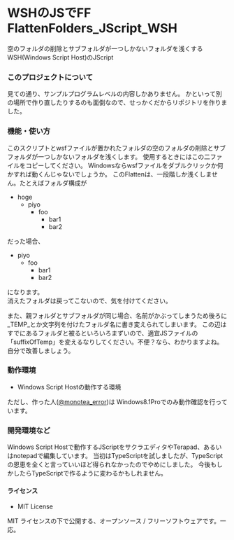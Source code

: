 WSHのJSでFF FlattenFolders_JScript_WSH
==========================

空のフォルダの削除とサブフォルダが一つしかないフォルダを浅くするWSH(Windows Script Host)のJScript

### このプロジェクトについて
見ての通り、サンプルプログラムレベルの内容しかありません。
かといって別の場所で作り直したりするのも面倒なので、せっかくだからリポジトリを作りました。

### 機能・使い方
このスクリプトとwsfファイルが置かれたフォルダの空のフォルダの削除とサブフォルダが一つしかないフォルダを浅くします。
使用するときにはこの二ファイルをコピーしてください。
Windowsならwsfファイルをダブルクリックか何かすれば動くんじゃないでしょうか。
このFlattenは、一段階しか浅くしません。たとえばフォルダ構成が

* hoge
    * piyo
        * foo
            * bar1
            * bar2

だった場合、  

* piyo
    * foo
        * bar1
        * bar2

になります。  
消えたフォルダは戻ってこないので、気を付けてください。


また、親フォルダとサブフォルダが同じ場合、名前がかぶってしまうため後ろに_TEMP_とか文字列を付けたフォルダ名に書き変えられてしまいます。
この辺はすでにあるフォルダと被るといろいろまずいので、適宜JSファイルの「suffixOfTemp」を変えるなりしてください。不便？なら、わかりますよね。自分で改善しましょう。

### 動作環境
* Windows Script Hostの動作する環境

ただし、作った人([@monotea_error](https://twitter.com/monotea_error))は Windows8.1Proでのみ動作確認を行っています。

### 開発環境など
Windows Script Hostで動作するJScriptをサクラエディタやTerapad、あるいはnotepadで編集しています。
当初はTypeScriptを試しましたが、TypeScriptの恩恵を全くと言っていいほど得られなかったのでやめにしました。
今後もしかしたらTypeScriptで作るように変わるかもしれません。

#### ライセンス
* MIT License

MIT ライセンスの下で公開する、オープンソース / フリーソフトウェアです。一応。
